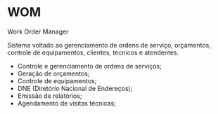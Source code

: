 # WOM
Work Order Manager

Sistema voltado ao gerenciamento de ordens de serviço, orçamentos, controle de equipamentos, clientes, técnicos e atendentes.

* Controle e gerenciamento de ordens de serviços;
* Geração de orçamentos;
* Controle de equipamentos;
* DNE (Diretório Nacional de Endereços);
* Emissão de relatórios;
* Agendamento de visitas técnicas;
